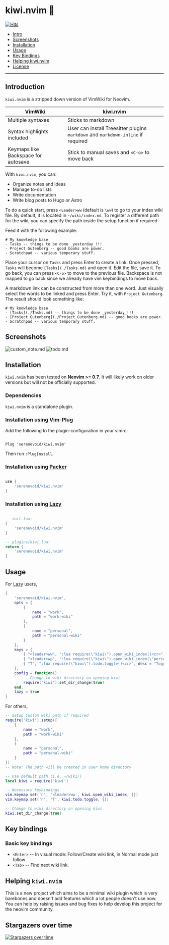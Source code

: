 # kiwi.nvim 🥝

[![Hits](https://hits.sh/github.com/serenevoid/kiwi.nvim.svg)](https://hits.sh/github.com/serenevoid/kiwi.nvim/)

- [Intro](#introduction)
- [Screenshots](#screenshots)
- [Installation](#installation)
- [Usage](#usage)
- [Key Bindings](#key-bindings)
- [Helping kiwi.nvim](#helping-kiwinvim)
- [License](./LICENSE)

----

## Introduction

`kiwi.nvim` is a stripped down version of VimWiki for Neovim. 

| VimWiki | kiwi.nvim |
|---|---|
| Multiple syntaxes | Sticks to markdown |
| Syntax highlights included | User can install Treesitter plugins `markdown` and `markdown-inline` if required |
| Keymaps like Backspace for autosave | Stick to manual saves and `<C-o>` to move back |

With `kiwi.nvim`, you can:

- Organize notes and ideas
- Manage to-do lists
- Write documentation
- Write blog posts to Hugo or Astro

To do a quick start, press `<Leader>ww` (default is `\ww`) to go to your index
wiki file. By default, it is located in `~/wiki/index.md`.
To register a different path for the wiki, you can specify the path inside the 
setup function if required

Feed it with the following example:

```text
# My knowledge base
- Tasks -- things to be done _yesterday_!!!
- Project Gutenberg -- good books are power.
- Scratchpad -- various temporary stuff.
```

Place your cursor on `Tasks` and press Enter to create a link. Once pressed,
`Tasks` will become `[Tasks](./Tasks.md)` and open it. Edit the file, save it.
To go back, you can press `<C-o>` to move to the previous file. Backspace is not 
mapped to go back since we already have vim keybindings to move back.

A markdown link can be constructed from more than one word. Just visually
select the words to be linked and press Enter. Try it, with `Project Gutenberg`.
The result should look something like:

```text
# My knowledge base
- [Tasks](./Tasks.md) -- things to be done _yesterday_!!!
- [Project Gutenberg](./Project_Gutenberg.md) -- good books are power.
- Scratchpad -- various temporary stuff.
```

## Screenshots

![custom_note.md](https://u.cubeupload.com/serenevoid/6JqlpX.png)
![todo.md](https://u.cubeupload.com/serenevoid/6JqlpX.png)

## Installation

`kiwi.nvim` has been tested on **Neovim >= 0.7**. It will likely work on older
versions but will not be officially supported.

### Dependencies

`kiwi.nvim` is a standalone plugin.

### Installation using [Vim-Plug](https://github.com/junegunn/vim-plug)

Add the following to the plugin-configuration in your vimrc:

```vim

Plug 'serenevoid/kiwi.nvim'

```

Then run `:PlugInstall`.

### Installation using [Packer](https://github.com/wbthomason/packer.nvim)

```lua

use {
    'serenevoid/kiwi.nvim'
}

```

### Installation using [Lazy](https://github.com/folke/lazy.nvim)

```lua

-- init.lua:
{
    'serenevoid/kiwi.nvim'
}

-- plugins/kiwi.lua:
return {
    'serenevoid/kiwi.nvim'
}

```

## Usage

For [Lazy](https://github.com/folke/lazy.nvim) users,
```lua
{
    'serenevoid/kiwi.nvim',
    opts = {
        {
            name = "work",
            path = "work-wiki"
        },
        {
            name = "personal",
            path = "personal-wiki"
        }
    },
    keys = {
        { "<leader>ww", ":lua require(\"kiwi\").open_wiki_index()<cr>", desc = "Open Wiki index" },
        { "<leader>wp", ":lua require(\"kiwi\").open_wiki_index(\"personal\")<cr>", desc = "Open index of personal wiki" },
        { "T", ":lua require(\"kiwi\").todo.toggle()<cr>", desc = "Toggle Markdown Task" }
    },
    config = function()
        -- Change to wiki directory on opening kiwi
        require("kiwi").set_dir_change(true)
    end,
    lazy = true
}
```

For others,
```lua
-- Setup Custom wiki path if required
require('kiwi').setup({
    {
        name = "work",
        path = "work-wiki"
    },
    {
        name = "personal",
        path = "personal-wiki"
    }
})
-- Note: The path will be created in user home directory

-- Use default path (i.e. ~/wiki/)
local kiwi = require('kiwi')

-- Necessary keybindings
vim.keymap.set('n', '<leader>ww', kiwi.open_wiki_index, {})
vim.keymap.set('n', 'T', kiwi.todo.toggle, {})

-- Change to wiki directory on opening kiwi
kiwi.set_dir_change(true)
```

## Key bindings

### Basic key bindings

- `<Enter>` -- In visual mode: Follow/Create wiki link, in Normal mode just follow
- `<Tab>` -- Find next wiki link.

## Helping `kiwi.nvim`

This is a new project which aims to be a minimal wiki plugin which is very barebones
and doesn't add features which a lot people doesn't use now. You can help by raising issues 
and bug fixes to help develop this project for the neovim community.

## Stargazers over time

[![Stargazers over time](https://starchart.cc/serenevoid/kiwi.nvim.svg)](https://starchart.cc/serenevoid/kiwi.nvim)
